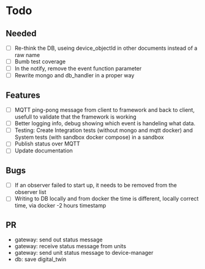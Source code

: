 # Todo

## Needed
- [ ] Re-think the DB, useing device_objectId in other documents instead of a raw name
- [ ] Bumb test coverage
- [ ] In the notify, remove the event function parameter
- [ ] Rewrite mongo and db_handler in a proper way

## Features
-  [ ] MQTT ping-pong message from client to framework and back to client, usefull to validate that the framework is working
-  [ ] Better logging info, debug showing which event is handeling what data.
-  [ ] Testing: Create Integration tests (without mongo and mqtt docker) and System tests (with sandbox docker compose) in a sandbox
-  [ ] Publish status over MQTT
-  [ ] Update documentation

## Bugs 
-  [ ] If an observer failed to start up, it needs to be removed from the observer list
-  [ ] Writing to DB locally and from docker the time is different, locally correct time, via docker -2 hours timestamp

## PR
- gateway: send out status message
- gateway: receive status message from units
- gateway: send unit status message to device-manager
- db: save digital_twin
